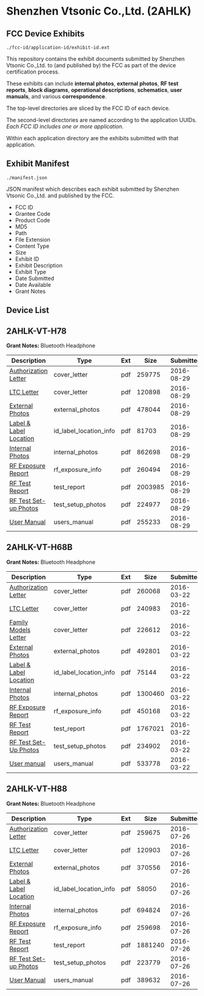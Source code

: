 # Shenzhen Vtsonic Co.,Ltd. (2AHLK)
## FCC Device Exhibits

```
./fcc-id/application-id/exhibit-id.ext
```

This repository contains the exhibit documents submitted by Shenzhen Vtsonic Co.,Ltd. to (and published by) the FCC as part of the device certification process.

These exhibits can include **internal photos**, **external photos**, **RF test reports**, **block diagrams**, **operational descriptions**, **schematics**, **user manuals**, and various **correspondence**.

The top-level directories are sliced by the FCC ID of each device.

The second-level directories are named according to the application UUIDs. *Each FCC ID includes one or more application.*

Within each application directory are the exhibits submitted with that application. 

## Exhibit Manifest

```
./manifest.json
```

JSON manifest which describes each exhibit submitted by Shenzhen Vtsonic Co.,Ltd. and published by the FCC.

- FCC ID
- Grantee Code
- Product Code
- MD5
- Path
- File Extension
- Content Type
- Size
- Exhibit ID
- Exhibit Description
- Exhibit Type
- Date Submitted
- Date Available
- Grant Notes

## Device List
## 2AHLK-VT-H78
**Grant Notes:** Bluetooth Headphone

| Description | Type | Ext | Size | Submitted | Available |
| ----------- | ---- | --- | ---- | --------- | --------- |
| [Authorization Letter](2AHLK-VT-H78/920117455e679cf9f2f7ef9bdd9a7fc6/3115613.pdf) | cover_letter | pdf | 259775 | 2016-08-29 | 2016-08-30 |
| [LTC Letter](2AHLK-VT-H78/920117455e679cf9f2f7ef9bdd9a7fc6/3115614.pdf) | cover_letter | pdf | 120898 | 2016-08-29 | 2016-08-30 |
| [External Photos](2AHLK-VT-H78/920117455e679cf9f2f7ef9bdd9a7fc6/3115615.pdf) | external_photos | pdf | 478044 | 2016-08-29 | 2016-08-30 |
| [Label & Label Location](2AHLK-VT-H78/920117455e679cf9f2f7ef9bdd9a7fc6/3115616.pdf) | id_label_location_info | pdf | 81703 | 2016-08-29 | 2016-08-30 |
| [Internal Photos](2AHLK-VT-H78/920117455e679cf9f2f7ef9bdd9a7fc6/3115617.pdf) | internal_photos | pdf | 862698 | 2016-08-29 | 2016-08-30 |
| [RF Exposure Report](2AHLK-VT-H78/920117455e679cf9f2f7ef9bdd9a7fc6/3115619.pdf) | rf_exposure_info | pdf | 260494 | 2016-08-29 | 2016-08-30 |
| [RF Test Report](2AHLK-VT-H78/920117455e679cf9f2f7ef9bdd9a7fc6/3115621.pdf) | test_report | pdf | 2003985 | 2016-08-29 | 2016-08-30 |
| [RF Test Set-up Photos](2AHLK-VT-H78/920117455e679cf9f2f7ef9bdd9a7fc6/3115622.pdf) | test_setup_photos | pdf | 224977 | 2016-08-29 | 2016-08-30 |
| [User Manual](2AHLK-VT-H78/920117455e679cf9f2f7ef9bdd9a7fc6/3115623.pdf) | users_manual | pdf | 255233 | 2016-08-29 | 2016-08-30 |
## 2AHLK-VT-H68B
**Grant Notes:** Bluetooth Headphone

| Description | Type | Ext | Size | Submitted | Available |
| ----------- | ---- | --- | ---- | --------- | --------- |
| [Authorization Letter](2AHLK-VT-H68B/b0113d13a147a1b02994c4e0e1e273a2/2937326.pdf) | cover_letter | pdf | 260068 | 2016-03-22 | 2016-03-22 |
| [LTC Letter](2AHLK-VT-H68B/b0113d13a147a1b02994c4e0e1e273a2/2937327.pdf) | cover_letter | pdf | 240983 | 2016-03-22 | 2016-03-22 |
| [Family Models Letter](2AHLK-VT-H68B/b0113d13a147a1b02994c4e0e1e273a2/2937328.pdf) | cover_letter | pdf | 226612 | 2016-03-22 | 2016-03-22 |
| [External Photos](2AHLK-VT-H68B/b0113d13a147a1b02994c4e0e1e273a2/2937329.pdf) | external_photos | pdf | 492801 | 2016-03-22 | 2016-03-22 |
| [Label & Label Location](2AHLK-VT-H68B/b0113d13a147a1b02994c4e0e1e273a2/2937330.pdf) | id_label_location_info | pdf | 75144 | 2016-03-22 | 2016-03-22 |
| [Internal Photos](2AHLK-VT-H68B/b0113d13a147a1b02994c4e0e1e273a2/2937331.pdf) | internal_photos | pdf | 1300460 | 2016-03-22 | 2016-03-22 |
| [RF Exposure Report](2AHLK-VT-H68B/b0113d13a147a1b02994c4e0e1e273a2/2937333.pdf) | rf_exposure_info | pdf | 450168 | 2016-03-22 | 2016-03-22 |
| [RF Test Report](2AHLK-VT-H68B/b0113d13a147a1b02994c4e0e1e273a2/2937335.pdf) | test_report | pdf | 1767021 | 2016-03-22 | 2016-03-22 |
| [RF Test Set-Up Photos](2AHLK-VT-H68B/b0113d13a147a1b02994c4e0e1e273a2/2937336.pdf) | test_setup_photos | pdf | 234902 | 2016-03-22 | 2016-03-22 |
| [User manual](2AHLK-VT-H68B/b0113d13a147a1b02994c4e0e1e273a2/2937337.pdf) | users_manual | pdf | 533778 | 2016-03-22 | 2016-03-22 |
## 2AHLK-VT-H88
**Grant Notes:** Bluetooth Headphone

| Description | Type | Ext | Size | Submitted | Available |
| ----------- | ---- | --- | ---- | --------- | --------- |
| [Authorization Letter](2AHLK-VT-H88/1b5bb78ea61961db59c591dbe82cbbe2/3076240.pdf) | cover_letter | pdf | 259675 | 2016-07-26 | 2016-07-26 |
| [LTC Letter](2AHLK-VT-H88/1b5bb78ea61961db59c591dbe82cbbe2/3076241.pdf) | cover_letter | pdf | 120903 | 2016-07-26 | 2016-07-26 |
| [External Photos](2AHLK-VT-H88/1b5bb78ea61961db59c591dbe82cbbe2/3076242.pdf) | external_photos | pdf | 370556 | 2016-07-26 | 2016-07-26 |
| [Label & Label Location](2AHLK-VT-H88/1b5bb78ea61961db59c591dbe82cbbe2/3076243.pdf) | id_label_location_info | pdf | 58050 | 2016-07-26 | 2016-07-26 |
| [Internal Photos](2AHLK-VT-H88/1b5bb78ea61961db59c591dbe82cbbe2/3076244.pdf) | internal_photos | pdf | 694824 | 2016-07-26 | 2016-07-26 |
| [RF Exposure Report](2AHLK-VT-H88/1b5bb78ea61961db59c591dbe82cbbe2/3076246.pdf) | rf_exposure_info | pdf | 259698 | 2016-07-26 | 2016-07-26 |
| [RF Test Report](2AHLK-VT-H88/1b5bb78ea61961db59c591dbe82cbbe2/3076248.pdf) | test_report | pdf | 1881240 | 2016-07-26 | 2016-07-26 |
| [RF Test Set-up Photos](2AHLK-VT-H88/1b5bb78ea61961db59c591dbe82cbbe2/3076249.pdf) | test_setup_photos | pdf | 223779 | 2016-07-26 | 2016-07-26 |
| [User Manual](2AHLK-VT-H88/1b5bb78ea61961db59c591dbe82cbbe2/3076250.pdf) | users_manual | pdf | 389632 | 2016-07-26 | 2016-07-26 |
